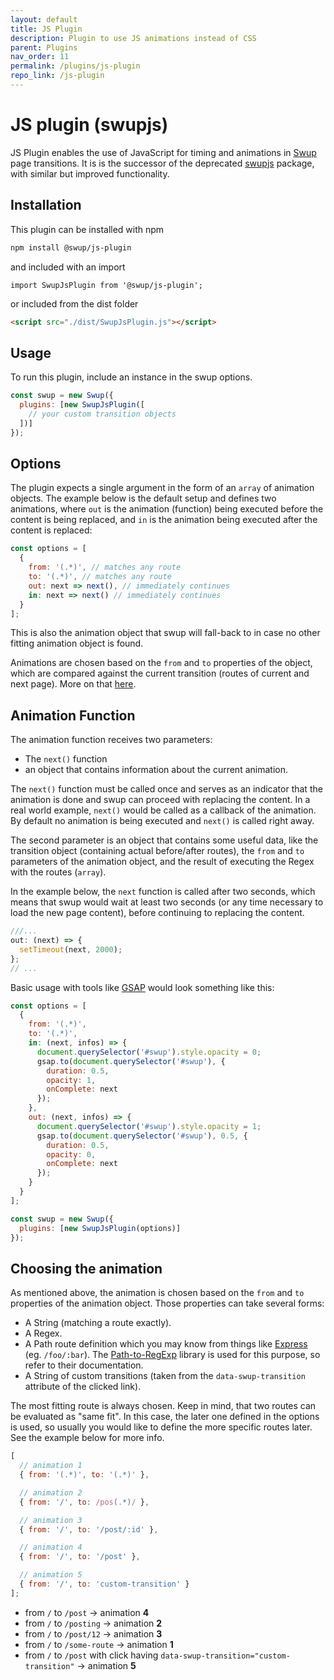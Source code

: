 ```yaml
---
layout: default
title: JS Plugin
description: Plugin to use JS animations instead of CSS
parent: Plugins
nav_order: 11
permalink: /plugins/js-plugin
repo_link: /js-plugin
---
```


# JS plugin (swupjs)

JS Plugin enables the use of JavaScript for timing and animations in [Swup](https://swup.js.org) 
page transitions. It is is the successor of the deprecated [swupjs](https://github.com/swup/swupjs) package, 
with similar but improved functionality.

## Installation

This plugin can be installed with npm

```bash
npm install @swup/js-plugin
```

and included with an import

```shell
import SwupJsPlugin from '@swup/js-plugin';
```

or included from the dist folder

```html
<script src="./dist/SwupJsPlugin.js"></script>
```

## Usage

To run this plugin, include an instance in the swup options.

```javascript
const swup = new Swup({
  plugins: [new SwupJsPlugin([
    // your custom transition objects
  ])]
});
```

## Options

The plugin expects a single argument in the form of an `array` of animation objects.
The example below is the default setup and defines two animations, where `out` is the 
animation (function) being executed before the content is being replaced, and `in` is 
the animation being executed after the content is replaced:

```javascript
const options = [
  {
    from: '(.*)', // matches any route
    to: '(.*)', // matches any route
    out: next => next(), // immediately continues
    in: next => next() // immediately continues
  }
];
```

This is also the animation object that swup will fall-back to in case no other fitting 
animation object is found.

Animations are chosen based on the `from` and `to` properties of the object, which are 
compared against the current transition (routes of current and next page). 
More on that [here](#choosing-the-animation).

## Animation Function

The animation function receives two parameters: 
- The `next()` function 
- an object that contains information about the current animation.

The `next()` function must be called once and serves as an indicator that the animation 
is done and swup can proceed with replacing the content.
In a real world example, `next()` would be called as a callback of the animation.
By default no animation is being executed and `next()` is called right away.

The second parameter is an object that contains some useful data, like the transition 
object (containing actual before/after routes), the `from` and `to` parameters of the 
animation object, and the result of executing the Regex with the routes (`array`).

In the example below, the `next` function is called after two seconds,
which means that swup would wait at least two seconds (or any time necessary 
to load the new page content), before continuing to replacing the content.

```javascript
///...
out: (next) => {
  setTimeout(next, 2000);
};
// ...
```

Basic usage with tools like [GSAP](https://greensock.com/gsap/) would look something like this:

```javascript
const options = [
  {
    from: '(.*)',
    to: '(.*)',
    in: (next, infos) => {
      document.querySelector('#swup').style.opacity = 0;
      gsap.to(document.querySelector('#swup'), {
        duration: 0.5,
        opacity: 1,
        onComplete: next
      });
    },
    out: (next, infos) => {
      document.querySelector('#swup').style.opacity = 1;
      gsap.to(document.querySelector('#swup'), 0.5, {
        duration: 0.5,
        opacity: 0,
        onComplete: next
      });
    }
  }
];

const swup = new Swup({
  plugins: [new SwupJsPlugin(options)]
});
```

## Choosing the animation

As mentioned above, the animation is chosen based on the `from` and `to` properties of the animation object.
Those properties can take several forms:

- A String (matching a route exactly).
- A Regex.
- A Path route definition which you may know from things like [Express](https://expressjs.com/) (eg. `/foo/:bar`). The [Path-to-RegExp](https://github.com/pillarjs/path-to-regexp) library is used for this purpose, so refer to their documentation.
- A String of custom transitions (taken from the `data-swup-transition` attribute of the clicked link).

The most fitting route is always chosen.
Keep in mind, that two routes can be evaluated as "same fit".
In this case, the later one defined in the options is used, so usually you would like to define the more specific routes later.
See the example below for more info.

```javascript
[
  // animation 1
  { from: '(.*)', to: '(.*)' },

  // animation 2
  { from: '/', to: /pos(.*)/ },

  // animation 3
  { from: '/', to: '/post/:id' },

  // animation 4
  { from: '/', to: '/post' },

  // animation 5
  { from: '/', to: 'custom-transition' }
];
```

- from `/` to `/post` → animation **4**
- from `/` to `/posting` → animation **2**
- from `/` to `/post/12` → animation **3**
- from `/` to `/some-route` → animation **1**
- from `/` to `/post` with click having `data-swup-transition="custom-transition"` → animation **5**
